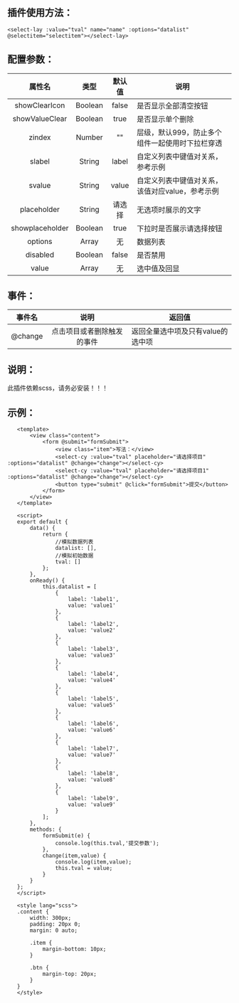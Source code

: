 ## 插件使用方法：
	
 `<select-lay :value="tval" name="name" :options="datalist" @selectitem="selectitem"></select-lay>`
  
## 配置参数：
 
 属性名|类型|默认值|说明
 :--:|:--:|:--:|-
 showClearIcon|Boolean|false|是否显示全部清空按钮
 showValueClear|Boolean|true|是否显示单个删除
 zindex|Number|""|层级，默认999，防止多个组件一起使用时下拉栏穿透
 slabel|String|label|自定义列表中键值对关系，参考示例
 svalue|String|value|自定义列表中键值对关系，该值对应value，参考示例
 placeholder|String|请选择|无选项时展示的文字
 showplaceholder|Boolean|true|下拉时是否展示请选择按钮
 options|Array|无|数据列表
 disabled|Boolean|false|是否禁用
 value|Array|无|选中值及回显

## 事件：

 事件名|说明|返回值
 :--:|:--:|-
 @change|点击项目或者删除触发的事件|返回全量选中项及只有value的选中项
 
## 说明：
 
 此插件依赖scss，请务必安装！！！

 
## 示例：
 
 ```
	<template>
		<view class="content">
			<form @submit="formSubmit">
				<view class="item">写法：</view>
				<select-cy :value="tval" placeholder="请选择项目" :options="datalist" @change="change"></select-cy>
				<select-cy :value="tval" placeholder="请选择项目1" :options="datalist" @change="change"></select-cy>
				<button type="submit" @click="formSubmit">提交</button>
			</form>
		</view>
	</template>
	
	<script>
	export default {
		data() {
			return {
				//模拟数据列表
				datalist: [],
				//模拟初始数据
				tval: []
			};
		},
		onReady() {
			this.datalist = [
				{
					label: 'label1',
					value: 'value1'
				},
				{
					label: 'label2',
					value: 'value2'
				},
				{
					label: 'label3',
					value: 'value3'
				},
				{
					label: 'label4',
					value: 'value4'
				},
				{
					label: 'label5',
					value: 'value5'
				},
				{
					label: 'label6',
					value: 'value6'
				},
				{
					label: 'label7',
					value: 'value7'
				},
				{
					label: 'label8',
					value: 'value8'
				},
				{
					label: 'label9',
					value: 'value9'
				}
			];
		},
		methods: {
			formSubmit(e) {
				console.log(this.tval,'提交参数');
			},
			change(item,value) {
				console.log(item,value);
				this.tval = value;
			}
		}
	};
	</script>
	
	<style lang="scss">
	.content {
		width: 300px;
		padding: 20px 0;
		margin: 0 auto;
	
		.item {
			margin-bottom: 10px;
		}
	
		.btn {
			margin-top: 20px;
		}
	}
	</style>
	
 
 ```
 